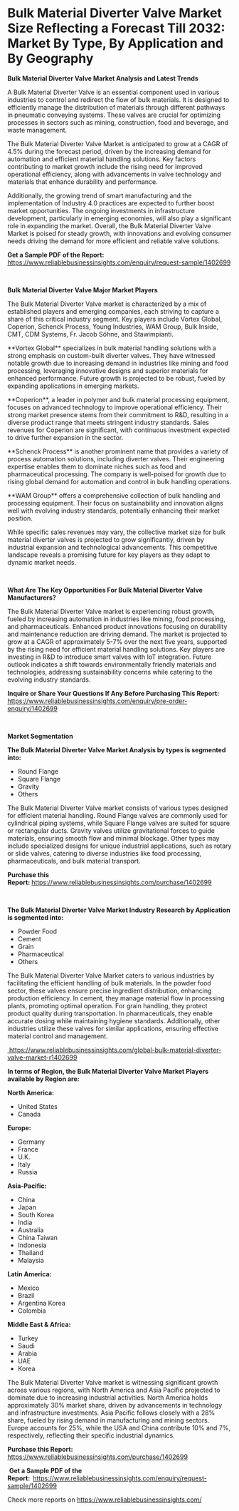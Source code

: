 <p><h1>Bulk Material Diverter Valve Market Size Reflecting a Forecast Till 2032: Market By Type, By Application and By Geography</h1></p><p><strong>Bulk Material Diverter Valve Market Analysis and Latest Trends</strong></p>
<p><p>A Bulk Material Diverter Valve is an essential component used in various industries to control and redirect the flow of bulk materials. It is designed to efficiently manage the distribution of materials through different pathways in pneumatic conveying systems. These valves are crucial for optimizing processes in sectors such as mining, construction, food and beverage, and waste management.</p><p>The Bulk Material Diverter Valve Market is anticipated to grow at a CAGR of 4.5% during the forecast period, driven by the increasing demand for automation and efficient material handling solutions. Key factors contributing to market growth include the rising need for improved operational efficiency, along with advancements in valve technology and materials that enhance durability and performance. </p><p>Additionally, the growing trend of smart manufacturing and the implementation of Industry 4.0 practices are expected to further boost market opportunities. The ongoing investments in infrastructure development, particularly in emerging economies, will also play a significant role in expanding the market. Overall, the Bulk Material Diverter Valve Market is poised for steady growth, with innovations and evolving consumer needs driving the demand for more efficient and reliable valve solutions.</p></p>
<p><strong>Get a Sample PDF of the Report:&nbsp;</strong> <a href="https://www.reliablebusinessinsights.com/enquiry/request-sample/1402699?utm_campaign=3273&utm_medium=2&utm_source=Github&utm_content=ia&utm_term=28032025&utm_id=bulk-material-diverter-valve">https://www.reliablebusinessinsights.com/enquiry/request-sample/1402699</a></p>
<p>&nbsp;</p>
<p><strong>Bulk Material Diverter Valve Major Market Players</strong></p>
<p><p>The Bulk Material Diverter Valve market is characterized by a mix of established players and emerging companies, each striving to capture a share of this critical industry segment. Key players include Vortex Global, Coperion, Schenck Process, Young Industries, WAM Group, Bulk Inside, CMT, CDM Systems, Fr. Jacob Söhne, and Stawimpianti.</p><p>**Vortex Global** specializes in bulk material handling solutions with a strong emphasis on custom-built diverter valves. They have witnessed notable growth due to increasing demand in industries like mining and food processing, leveraging innovative designs and superior materials for enhanced performance. Future growth is projected to be robust, fueled by expanding applications in emerging markets.</p><p>**Coperion**, a leader in polymer and bulk material processing equipment, focuses on advanced technology to improve operational efficiency. Their strong market presence stems from their commitment to R&D, resulting in a diverse product range that meets stringent industry standards. Sales revenues for Coperion are significant, with continuous investment expected to drive further expansion in the sector.</p><p>**Schenck Process** is another prominent name that provides a variety of process automation solutions, including diverter valves. Their engineering expertise enables them to dominate niches such as food and pharmaceutical processing. The company is well-poised for growth due to rising global demand for automation and control in bulk handling operations.</p><p>**WAM Group** offers a comprehensive collection of bulk handling and processing equipment. Their focus on sustainability and innovation aligns well with evolving industry standards, potentially enhancing their market position.</p><p>While specific sales revenues may vary, the collective market size for bulk material diverter valves is projected to grow significantly, driven by industrial expansion and technological advancements. This competitive landscape reveals a promising future for key players as they adapt to dynamic market needs.</p></p>
<p>&nbsp;</p>
<p><strong>What Are The Key Opportunities For Bulk Material Diverter Valve Manufacturers?</strong></p>
<p><p>The Bulk Material Diverter Valve market is experiencing robust growth, fueled by increasing automation in industries like mining, food processing, and pharmaceuticals. Enhanced product innovations focusing on durability and maintenance reduction are driving demand. The market is projected to grow at a CAGR of approximately 5-7% over the next five years, supported by the rising need for efficient material handling solutions. Key players are investing in R&D to introduce smart valves with IoT integration. Future outlook indicates a shift towards environmentally friendly materials and technologies, addressing sustainability concerns while catering to the evolving industry standards.</p></p>
<p><strong>Inquire or Share Your Questions If Any Before Purchasing This Report:</strong> <a href="https://www.reliablebusinessinsights.com/enquiry/pre-order-enquiry/1402699?utm_campaign=3273&utm_medium=2&utm_source=Github&utm_content=ia&utm_term=28032025&utm_id=bulk-material-diverter-valve">https://www.reliablebusinessinsights.com/enquiry/pre-order-enquiry/1402699</a></p>
<p>&nbsp;</p>
<p><strong>Market Segmentation</strong></p>
<p><strong>The Bulk Material Diverter Valve Market Analysis by types is segmented into:</strong></p>
<p><ul><li>Round Flange</li><li>Square Flange</li><li>Gravity</li><li>Others</li></ul></p>
<p><p>The Bulk Material Diverter Valve market consists of various types designed for efficient material handling. Round Flange valves are commonly used for cylindrical piping systems, while Square Flange valves are suited for square or rectangular ducts. Gravity valves utilize gravitational forces to guide materials, ensuring smooth flow and minimal blockage. Other types may include specialized designs for unique industrial applications, such as rotary or slide valves, catering to diverse industries like food processing, pharmaceuticals, and bulk material transport.</p></p>
<p><strong>Purchase this Report:&nbsp;</strong><a href="https://www.reliablebusinessinsights.com/purchase/1402699?utm_campaign=3273&utm_medium=2&utm_source=Github&utm_content=ia&utm_term=28032025&utm_id=bulk-material-diverter-valve">https://www.reliablebusinessinsights.com/purchase/1402699</a></p>
<p>&nbsp;</p>
<p><strong>The Bulk Material Diverter Valve Market Industry Research by Application is segmented into:</strong></p>
<p><ul><li>Powder Food</li><li>Cement</li><li>Grain</li><li>Pharmaceutical</li><li>Others</li></ul></p>
<p><p>The Bulk Material Diverter Valve Market caters to various industries by facilitating the efficient handling of bulk materials. In the powder food sector, these valves ensure precise ingredient distribution, enhancing production efficiency. In cement, they manage material flow in processing plants, promoting optimal operation. For grain handling, they protect product quality during transportation. In pharmaceuticals, they enable accurate dosing while maintaining hygiene standards. Additionally, other industries utilize these valves for similar applications, ensuring effective material control and management.</p></p>
<p><a href="https://www.reliablebusinessinsights.com/global-bulk-material-diverter-valve-market-r1402699?utm_campaign=3273&utm_medium=2&utm_source=Github&utm_content=ia&utm_term=28032025&utm_id=bulk-material-diverter-valve">&nbsp;https://www.reliablebusinessinsights.com/global-bulk-material-diverter-valve-market-r1402699</a></p>
<p><strong>In terms of Region, the Bulk Material Diverter Valve Market Players available by Region are:</strong></p>
<p>
    <p> <strong> North America: </strong>
        <ul>
            <li>United States</li>
            <li>Canada</li>
        </ul>
        </p> 
    <p> <strong> Europe: </strong>
        <ul>
            <li>Germany</li>
            <li>France</li>
            <li>U.K.</li>
            <li>Italy</li>
            <li>Russia</li>
        </ul>
        </p> 
    <p> <strong> Asia-Pacific: </strong>
        <ul>
            <li>China</li>
            <li>Japan</li>
            <li>South Korea</li>
            <li>India</li>
            <li>Australia</li>
            <li>China Taiwan</li>
            <li>Indonesia</li>
            <li>Thailand</li>
            <li>Malaysia</li>
        </ul>
        </p> 
    <p> <strong> Latin America: </strong>
        <ul>
            <li>Mexico</li>
            <li>Brazil</li>
            <li>Argentina Korea</li>
            <li>Colombia</li>
        </ul>
        </p> 
    <p> <strong> Middle East & Africa: </strong>
        <ul>
            <li>Turkey</li>
            <li>Saudi</li>
            <li>Arabia</li>
            <li>UAE</li>
            <li>Korea</li>
        </ul>
    </p>
    </p>
<p><p>The Bulk Material Diverter Valve market is witnessing significant growth across various regions, with North America and Asia Pacific projected to dominate due to increasing industrial activities. North America holds approximately 30% market share, driven by advancements in technology and infrastructure investments. Asia Pacific follows closely with a 28% share, fueled by rising demand in manufacturing and mining sectors. Europe accounts for 25%, while the USA and China contribute 10% and 7%, respectively, reflecting their specific industrial dynamics.</p></p>
<p><strong>Purchase this Report: </strong><a href="https://www.reliablebusinessinsights.com/purchase/1402699?utm_campaign=3273&utm_medium=2&utm_source=Github&utm_content=ia&utm_term=28032025&utm_id=bulk-material-diverter-valve">https://www.reliablebusinessinsights.com/purchase/1402699</a></p>
<p>&nbsp;<strong>Get a Sample PDF of the Report:&nbsp;&nbsp;</strong><a href="https://www.reliablebusinessinsights.com/enquiry/request-sample/1402699?utm_campaign=3273&utm_medium=2&utm_source=Github&utm_content=ia&utm_term=28032025&utm_id=bulk-material-diverter-valve">https://www.reliablebusinessinsights.com/enquiry/request-sample/1402699</a></p>
<p><strong></strong></p>
<p>Check more reports on <a href="https://www.reliablebusinessinsights.com/?utm_campaign=3273&utm_medium=2&utm_source=Github&utm_content=ia&utm_term=28032025&utm_id=bulk-material-diverter-valve">https://www.reliablebusinessinsights.com/</a></p>